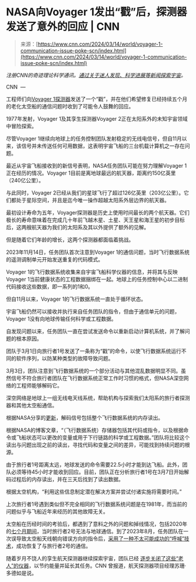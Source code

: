 <!--yml

category: 未分类

date: 2024-05-27 15:00:43

-->

# NASA向Voyager 1发出“戳”后，探测器发送了意外的回应 | CNN

> 来源：[https://www.cnn.com/2024/03/14/world/voyager-1-communication-issue-poke-scn/index.html](https://www.cnn.com/2024/03/14/world/voyager-1-communication-issue-poke-scn/index.html)

*注册CNN的奇迹理论科学通讯。*[*通过关于迷人发现、科学进展等新闻探索宇宙*](https://www.cnn.com/newsletters/wonder-theory?source=nl-acq_article)*。*

CNN  —

工程师们向[Voyager 1探测器](https://www.cnn.com/2023/12/13/world/voyager-1-computer-issue-scn/index.html)发送了一个“戳”，并在他们希望修复已经持续五个月的老化太空船的通信问题时收到了可能令人鼓舞的回应。

1977年发射，Voyager 1及其孪生探测器Voyager 2正在太阳系外的未知宇宙领域中冒险探索。

尽管Voyager 1继续向地球上的任务控制团队发射稳定的无线电信号，但自11月以来，该信号并未传送任何可用数据，这表明宇宙飞船的三台机载计算机之一存在问题。

最近从宇宙飞船接收到的新信号表明，NASA任务团队可能在努力理解Voyager 1正在经历的情况。Voyager 1目前是离地球最远的航天器，距离约150亿英里（240亿公里）。

与此同时，Voyager 2已经从我们的星球飞行了超过126亿英里（203亿公里）。它们都处于星际空间，并且是迄今唯一操作超越太阳系外层边界的航天器。

最初设计寿命为五年，Voyager探测器是历史上使用时间最长的两个航天器。它们极长的寿命意味着在完成几十年前飞越木星、土星、天王星和海王星的初步目标后，这两艘航天器为我们的太阳系及其以外提供了额外的见解。

但是随着它们年龄的增长，这两个探测器都面临着挑战。

2023年11月14日，任务团队首次注意到Voyager 1的通信问题，当时飞行数据系统的遥测调制单元开始发送重复的代码模式。

Voyager 1的飞行数据系统收集来自宇宙飞船科学仪器的信息，并将其与反映Voyager 1当前健康状态的工程数据捆绑在一起。地球上的任务控制中心以二进制代码接收这些数据，即一系列的1和0。

但自11月以来，Voyager 1的飞行数据系统一直处于循环状态。

宇宙飞船仍然可以接收并执行来自任务团队的指令，但由于通信单元的问题，Voyager 1没有向地球传输任何科学或工程数据。

自发现问题以来，任务团队一直在尝试发送命令以重新启动计算机系统，并了解问题的根本原因。

团队于3月1日向旅行者1号发送了一条称为“戳”的命令，以使飞行数据系统运行不同的软件序列，以防某种类型的故障导致问题。

3月3日，团队注意到飞行数据系统的一个部分活动与其他混乱数据明显不同。虽然信号不符合旅行者团队在飞行数据系统正常工作时习惯的格式，但NASA深空网络的工程师能够解码它。

深空网络是地球上一组无线电天线系统，帮助机构与探索我们太阳系的旅行者探测器和其他太空船通信。

根据NASA分享的[更新](https://blogs.nasa.gov/sunspot/2024/03/13/nasa-engineers-make-progress-toward-understanding-voyager-1-issue/)，解码信号包括整个飞行数据系统的内存读出。

根据NASA的博客文章，“（飞行数据系统）存储器包括其代码或指令，以及根据命令或飞船状态可以更改的变量或用于下行链路的科学或工程数据。”团队将比较这个读出与问题出现之前的读出，寻找代码和变量之间的差异，可能找到持续问题的根源。

由于旅行者1号距离太远，地球发送的命令需要22.5小时才能到达飞船。此外，团队必须等待45小时才能收到回应。目前，团队正在分析旅行者1号在3月7日开始解码过程后的内存读出，并在三天后找到了读出数据。

根据太空机构，“利用这些信息制定潜在解决方案并尝试付诸实施将需要时间。”

上次旅行者1号遇到类似但不完全相同的飞行数据系统问题是在1981年，而当前的问题似乎与飞船近年来经历的其他故障无关。

太空船在历经时间的考验后，都遇到了意料之外的问题和掉线情况，包括2020年的[七个月期间](https://www.cnn.com/2020/11/03/world/nasa-voyager-2-antenna-upgrade-scn-trnd/index.html)，当时旅行者2号无法与地球通信。到了2023年8月，任务团队在一次误导致太空船天线朝向错误方向的指令后，[采用了一种不太可能成功的“呼喊”技术](https://www.cnn.com/2023/08/04/world/nasa-voyager-2-communications-restored-scn/index.html)，成功恢复了与旅行者2号的通信。

随着岁月不饶人的孪生航天探测器继续探索宇宙，团队已经 [逐步关闭了这些“老人”的仪器](https://www.cnn.com/2020/01/29/world/voyager-2-operations-scn/index.html)，以节约能量并延长其任务。CNN 曾报道，航天探测器项目经理苏珊·多德如是说。
